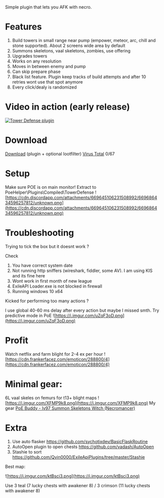 Simple plugin that lets you AFK with necro.

# Features

1. Build towers in small range near pump (empower, meteor, arc, chill and stone supported). About 2 screens wide area by default
2. Summons skeletons, vaal skeletons, zombies, use offering
3. Upgrades towers
4. Works on any resolution
5. Moves in between enemy and pump
6. Can skip prepare phase
7. Black list feature. Plugin keep tracks of build attempts and after 10 retries wont use that spot anymore
8. Every click/dealy is randomized

# Video in action (early release)

[![Tower Defense plugin](https://i.imgur.com/CiemHav.png)](https://youtu.be/l3qag50mLSs?t=9 "Tower Defense plugin")

# Download
[Download](https://cloud.mail.ru/public/aX3U/4CpuEeicD) (plugin + optional lootfilter)
[Virus Total](https://www.virustotal.com/gui/file/d39a8cf1047167b7b6f7f504b766db81b32431c024e77f9d58dcf36022bb8c4e/detection) 0/67 

# Setup 
Make sure POE is on main monitor!
Extract to PoeHelper\Plugins\Compiled\TowerDefense
![https://cdn.discordapp.com/attachments/669645106231508992/669686434596257812/unknown.png](https://cdn.discordapp.com/attachments/669645106231508992/669686434596257812/unknown.png)

# Troubleshooting
Trying to tick the box but it doesnt work ?

Check
1. You have correct system date
2. Not running http sniffers (wireshark, fiddler, some AV). I am using KIS and its fine here
3. Wont work in first month of new league
4. ExileAPI Loader.exe is not blocked in firewall
5. Running windows 10 x64

Kicked for performing too many actions ?

I use global 40-60 ms delay after every action but maybe I missed smth. Try predictive mode in PoE
 ![https://i.imgur.com/uZqF3oD.png](https://i.imgur.com/uZqF3oD.png)

# Profit
Watch netflix and farm blight for 2-4 ex per hour
![https://cdn.frankerfacez.com/emoticon/288800/4](https://cdn.frankerfacez.com/emoticon/288800/4)

# Minimal gear:
6L vaal skeles on femurs for t13+ blight maps
![https://i.imgur.com/XFMP9k8.png](https://i.imgur.com/XFMP9k8.png)
My gear 
[PoE Buddy - lv97 Summon Skeletons Witch (Necromancer)](https://poe.technology/poebuddy/Cr8LSnuv#items-view)

# Extra
1. Use auto flasker https://github.com/sychotixdev/BasicFlaskRoutine
2. AutoOpen plugin to open chests https://github.com/vadash/AutoOpen
3. Stashie to sort https://github.com/Qvin0000/ExileApiPlugins/tree/master/Stashie

Best map:

![https://i.imgur.com/ktBsci3.png](https://i.imgur.com/ktBsci3.png)

Use 3 teal (7 lucky chests with awakener 8) / 3 crimson (11 lucky chests with awakener 8)
